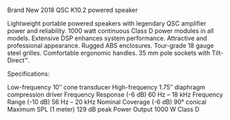 Brand New 2018 QSC K10.2 powered speaker

Lightweight portable powered speakers with legendary QSC amplifier power and reliability.
1000 watt continuous Class D power modules in all models.
Extensive DSP enhances system performance.
Attractive and professional appearance.
Rugged ABS enclosures.
Tour-grade 18 gauge steel grilles.
Comfortable ergonomic handles.
35 mm pole sockets with Tilt-Direct™.



Specifications:

Low-frequency 10″ cone transducer
High-frequency 1.75″ diaphragm compression driver
Frequency Response (-6 dB) 60 Hz – 18 kHz
Frequency Range (-10 dB) 56 Hz – 20 kHz
Nominal Coverage (-6 dB) 90° conical
Maximum SPL (1 meter) 129 dB peak
Power Output 1000 W Class D
